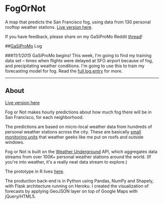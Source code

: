# FogOrNot

A map that predicts the San Francisco fog, using data from 130 personal rooftop weather stations. [Live version here](http://fogornot.com).

If you have feedback, please share on my GaSiProMo Reddit [thread](https://www.reddit.com/r/codelympics/comments/3r0nvz/gasipromo_fog_or_not_project/)!

##[GaSiProMo](https://codelympics.io/projects/3) Log

###*11/1/2015*
GaSiProMo begins! This week, I'm going to find my training data set – times when flights were delayed at SFO airport because of fog, and precipitating weather conditions. I'm going to use this to train my forecasting model for fog. Read the [full log entry](https://github.com/webmasterraj/GaSiProMo/blob/master/project_logs/log_10-17-2015.md) for more.

***

## About

[Live version here](http://fogornot.com)

Fog or Not makes hourly predictions about how much fog there will be in San Francisco, for each neighborhood.

The predictions are based on micro-local weather data from hundreds of personal weather stations across the city. These are basically [small monitoring units](https://www.netatmo.com/en-US/product/weather-station) that weather geeks like me put on roofs and outside windows. 

Fog or Not is built on the [Weather Underground](https://www.wunderground.com/weather/api) API, which aggregates data streams from over 100K+ personal weather stations around the world. (If you're into weather, it's a really neat data stream to explore.)

The prototype in R lives [here](https://github.com/webmasterraj/FogOrNot_prototype).

The production back-end is in Python using Pandas, NumPy and Shapely, with Flask architecture running on Heroku. I created the visualization of forecasts by applying GeoJSON layer on top of Google Maps with jQuery/HTML5.
